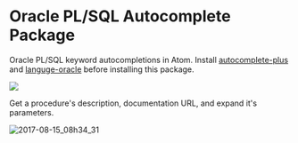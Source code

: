 # Oracle PL/SQL Autocomplete Package

Oracle PL/SQL keyword autocompletions in Atom. Install [autocomplete-plus](https://atom.io/packages/autocomplete-plus) and [languge-oracle](https://atom.io/packages/language-oracle) before installing this package.

![](https://cloud.githubusercontent.com/assets/1747643/11515330/8b3a1a42-98d1-11e5-8872-c9556bb498da.gif)


Get a procedure's description, documentation URL, and expand it's parameters.

![2017-08-15_08h34_31](https://user-images.githubusercontent.com/5882641/29316343-a6a6c5ec-8195-11e7-9714-17013f1fc9b0.gif)

